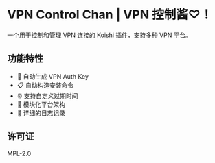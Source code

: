 # VPN Control Chan | VPN 控制酱♡！

一个用于控制和管理 VPN 连接的 Koishi 插件，支持多种 VPN 平台。

## 功能特性

- 🔑 自动生成 VPN Auth Key
- 📋 自动构造安装命令
- ⏰ 支持自定义过期时间
- 🔌 模块化平台架构
- 📝 详细的日志记录

## 许可证

MPL-2.0
